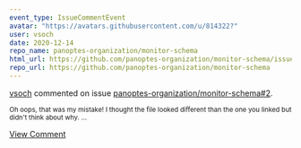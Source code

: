 ```yaml
---
event_type: IssueCommentEvent
avatar: "https://avatars.githubusercontent.com/u/814322?"
user: vsoch
date: 2020-12-14
repo_name: panoptes-organization/monitor-schema
html_url: https://github.com/panoptes-organization/monitor-schema/issues/2
repo_url: https://github.com/panoptes-organization/monitor-schema
---
```


<a href='https://github.com/vsoch' target='_blank'>vsoch</a> commented on issue <a href='https://github.com/panoptes-organization/monitor-schema/issues/2' target='_blank'>panoptes-organization/monitor-schema#2</a>.

<small>Oh oops, that was my mistake! I thought the file looked different than the one you linked but didn't think about why....</small>

<a href='https://github.com/panoptes-organization/monitor-schema/issues/2' target='_blank'>View Comment</a>